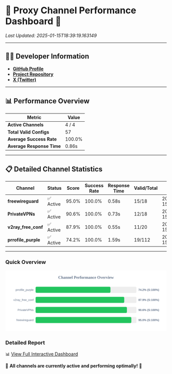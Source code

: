 # 🌟 Proxy Channel Performance Dashboard 🌟

_Last Updated: 2025-01-15T18:39:19.163149_

---

## 👩‍💻 Developer Information

- **[GitHub Profile](https://github.com/4n0nymou3)**  
- **[Project Repository](https://github.com/4n0nymou3/multi-proxy-config-fetcher)**  
- **[X (Twitter)](https://x.com/4n0nymou3)**  

---

## 📊 Performance Overview

| Metric                | Value       |
|-----------------------|-------------|
| **Active Channels**   | 4 / 4       |
| **Total Valid Configs** | 57          |
| **Average Success Rate** | 100.0%      |
| **Average Response Time** | 0.86s       |

---

## 📋 Detailed Channel Statistics

| Channel          | Status     | Score  | Success Rate | Response Time | Valid/Total | Last Success               |
|------------------|------------|--------|--------------|---------------|-------------|----------------------------|
| **freewireguard**  | ✅ Active  | 95.0%  | 100.0% | 0.58s         | 15/18       | 2025-01-15T18:39:19.161378 |
| **PrivateVPNs**  | ✅ Active  | 90.6%  | 100.0% | 0.73s         | 12/18       | 2025-01-15T18:39:18.550635 |
| **v2ray_free_conf**  | ✅ Active  | 87.9%  | 100.0% | 0.55s         | 11/20       | 2025-01-15T18:39:17.785751 |
| **prrofile_purple**  | ✅ Active  | 74.2%  | 100.0% | 1.59s         | 19/112       | 2025-01-15T18:39:17.182329 |

---

### Quick Overview
<div align="center">
  <a href="https://raw.githubusercontent.com/nullluser/NullRepo/refs/heads/main/assets/channel_stats_chart.svg">
    <img src="https://raw.githubusercontent.com/nullluser/NullRepo/refs/heads/main/assets/channel_stats_chart.svg" alt="Source Performance Statistics" width="800">
  </a>
</div>

### Detailed Report
📊 [View Full Interactive Dashboard](https://htmlpreview.github.io/?https://github.com/nullluser/NullRepo/blob/main/assets/performance_report.html)

🎉 **All channels are currently active and performing optimally!** 🎉
